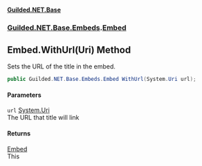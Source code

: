 #### [Guilded.NET.Base](Guilded_NET_Base.md 'Guilded.NET.Base')
### [Guilded.NET.Base.Embeds](Guilded_NET_Base.md#Guilded_NET_Base_Embeds 'Guilded.NET.Base.Embeds').[Embed](Embed.md 'Guilded.NET.Base.Embeds.Embed')
## Embed.WithUrl(Uri) Method
Sets the URL of the title in the embed.  
```csharp
public Guilded.NET.Base.Embeds.Embed WithUrl(System.Uri url);
```
#### Parameters
<a name='Guilded_NET_Base_Embeds_Embed_WithUrl(System_Uri)_url'></a>
`url` [System.Uri](https://docs.microsoft.com/en-us/dotnet/api/System.Uri 'System.Uri')  
The URL that title will link
  
#### Returns
[Embed](Embed.md 'Guilded.NET.Base.Embeds.Embed')  
This
